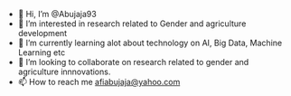 - 👋 Hi, I’m @Abujaja93
- 👀 I’m interested in research related to Gender and agriculture development
- 🌱 I’m currently learning alot about technology on AI, Big Data, Machine Learning etc
- 💞️ I’m looking to collaborate on research related to gender and agriculture innnovations.
- 📫 How to reach me afiabujaja@yahoo.com

<!---
Abujaja93/Abujaja93 is a ✨ special ✨ repository because its `README.md` (this file) appears on your GitHub profile.
You can click the Preview link to take a look at your changes.
--->
